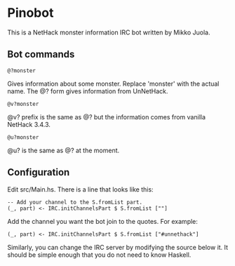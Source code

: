 Pinobot
=======

This is a NetHack monster information IRC bot written by Mikko Juola.

Bot commands
--------

    @?monster

Gives information about some monster. Replace 'monster' with the actual name.
The @? form gives information from UnNetHack.

    @v?monster

@v? prefix is the same as @? but the information comes from vanilla NetHack
3.4.3.

    @u?monster

@u? is the same as @? at the moment.

Configuration
-------------

Edit src/Main.hs. There is a line that looks like this:

    -- Add your channel to the S.fromList part.
    (_, part) <- IRC.initChannelsPart $ S.fromList [""]

Add the channel you want the bot join to the quotes. For example:

    (_, part) <- IRC.initChannelsPart $ S.fromList ["#unnethack"]

Similarly, you can change the IRC server by modifying the source below it. It
should be simple enough that you do not need to know Haskell.


